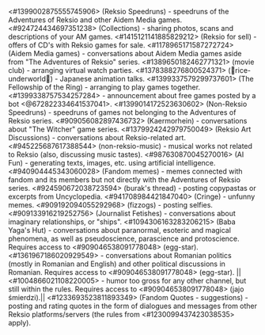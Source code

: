 <#1399002875555745906> (Reksio Speedruns) - speedruns of the Adventures of Reksio and other Aidem Media games.
<#924724434697351238> (Collections) - sharing photos, scans and descriptions of your AM games.
<#1415121141885829212> (Reksio for sell) - offers of CD's with Reksio games for sale.
<#1178965171587272724> (Aidem Media games) - conversations about Aidem Media games aside from "The Adventures of Reksio" series.
<#1389650182462771321> (movie club) - arranging virtual watch parties.
<#1378388276800524371> (🌾rice-underworld🍚) - Japanese animation talks.
<#1399337579299737601> (The Fellowship of the Ring) - arranging to play games together.
<#1399338757534257284> - announcement about free games posted by a bot <@672822334641537041>.
<#1399014172523630602> (Non-Reksio Speedruns) - speedruns of games not belonging to the Adventures of Reksio series.
<#909056082897436732> (Kaermorhein) - conversations about "The Witcher" game series.
<#1379924242979750049> (Reksio Art Discussions) - conversations about Reksio-related art.
<#945225687617388544> (non-reksio-music) - musical works not related to Reksio (also, discussing music tastes).
<#987630870045270016> (AI Fun) - generating texts, images, etc. using artificial intelligence.
<#940904445343060028> (Fandom memes) - memes connected with fandom and its members but not directly with the Adventures of Reksio series.
<#924590672038723594> (burak's thread) - posting copypastas or excerpts from Uncyclopedia.
<#941708984421847040> (Cringe) - unfunny memes.
<#909192094055292968> (fizzogs) - posting selfies.
<#909133916219252756> (Journalist Fetishes) - conversations about imaginary relationships, or "ships".
<#1094306163283206215> (Baba Yaga's Hut) - conversations about paranormal, esoteric and magical phenomena, as well as pseudoscience, parascience and protoscience. Requires access to <#909046538091778048> (egg-star).
<#1361967186020929549> - conversations about Romanian politics (mostly in Romanian and English) and other political discussions in Romanian. Requires access to <#909046538091778048> (egg-star).
||<#1004866021108220005> - humor too gross for any other channel, but still within the rules. Requires access to <#909046538091778048> (jajo śmierdzi).||
<#1233693523811893349> (Fandom Quotes - suggestions) - posting and rating quotes in the form of dialogues and messages from other Reksio platforms/servers (the rules from <#1230099437423038535> apply).
